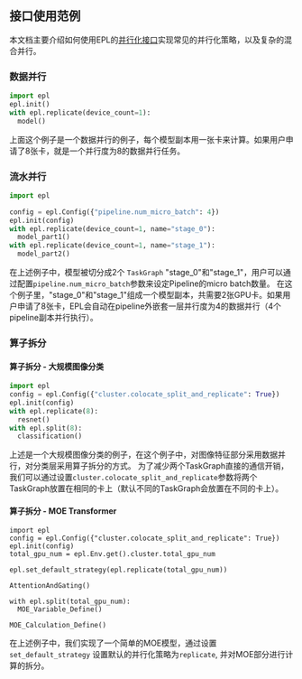 ## 接口使用范例

本文档主要介绍如何使用EPL的[并行化接口](strategy.md)实现常见的并行化策略，以及复杂的混合并行。

### 数据并行

```python
import epl
epl.init()
with epl.replicate(device_count=1):
  model()
```

上面这个例子是一个数据并行的例子，每个模型副本用一张卡来计算。如果用户申请了8张卡，就是一个并行度为8的数据并行任务。

### 流水并行

```python
import epl

config = epl.Config({"pipeline.num_micro_batch": 4})
epl.init(config)
with epl.replicate(device_count=1, name="stage_0"):
  model_part1()
with epl.replicate(device_count=1, name="stage_1"):
  model_part2()
```
在上述例子中，模型被切分成2个 `TaskGraph` "stage_0"和"stage_1"，用户可以通过配置`pipeline.num_micro_batch`参数来设定Pipeline的micro batch数量。
在这个例子里，"stage_0"和"stage_1"组成一个模型副本，共需要2张GPU卡。如果用户申请了8张卡，EPL会自动在pipeline外嵌套一层并行度为4的数据并行（4个pipeline副本并行执行）。

### 算子拆分
#### 算子拆分 - 大规模图像分类

```python
import epl
config = epl.Config({"cluster.colocate_split_and_replicate": True})
epl.init(config)
with epl.replicate(8):
  resnet()
with epl.split(8):
  classification()
```
上述是一个大规模图像分类的例子，在这个例子中，对图像特征部分采用数据并行，对分类层采用算子拆分的方式。
为了减少两个TaskGraph直接的通信开销，我们可以通过设置`cluster.colocate_split_and_replicate`参数将两个TaskGraph放置在相同的卡上（默认不同的TaskGraph会放置在不同的卡上）。

#### 算子拆分 - MOE Transformer

```
import epl
config = epl.Config({"cluster.colocate_split_and_replicate": True})
epl.init(config)
total_gpu_num = epl.Env.get().cluster.total_gpu_num

epl.set_default_strategy(epl.replicate(total_gpu_num))

AttentionAndGating()

with epl.split(total_gpu_num):
  MOE_Variable_Define()

MOE_Calculation_Define()
```
在上述例子中，我们实现了一个简单的MOE模型，通过设置`set_default_strategy` 设置默认的并行化策略为`replicate`,
并对MOE部分进行计算的拆分。
